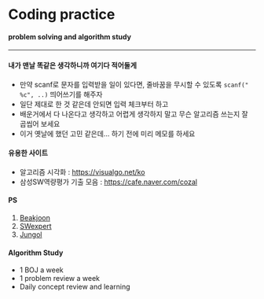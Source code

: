 # Coding practice
#### problem solving and algorithm study

****

#### 내가 맨날 똑같은 생각하니까 여기다 적어둘게
  + 만약 scanf로 문자를 입력받을 일이 있다면, 줄바꿈을 무시할 수 있도록 `scanf(" %c", ..)` 띄어쓰기를 해주자
  + 일단 제대로 한 것 같은데 안되면 입력 체크부터 하고
  + 배운거에서 다 나온다고 생각하고 어렵게 생각하지 말고 무슨 알고리즘 쓰는지 잘 곱씹어 보세요
  + 이거 옛날에 했던 고민 같은데... 하기 전에 미리 메모를 하세요

#### 유용한 사이트
- 알고리즘 시각화 : https://visualgo.net/ko
- 삼성SW역량평가 기출 모음 : https://cafe.naver.com/cozal


#### PS 
  1. [Beakjoon](https://www.acmicpc.net/)
  2. [SWexpert](https://swexpertacademy.com/main/main.do)
  3. [Jungol](http://jungol.co.kr/)



#### Algorithm Study
  - 1 BOJ a week
  - 1 problem review a week
  - Daily concept review and learning
